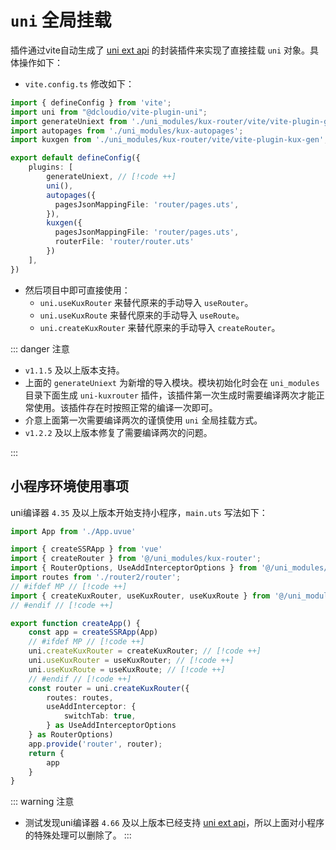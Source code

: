 # `uni` 全局挂载

插件通过vite自动生成了 [uni ext api](https://uniapp.dcloud.net.cn/api/extapi.html) 的封装插件来实现了直接挂载 `uni` 对象。具体操作如下：

+ `vite.config.ts` 修改如下：
```typescript
import { defineConfig } from 'vite';
import uni from "@dcloudio/vite-plugin-uni";
import generateUniext from './uni_modules/kux-router/vite/vite-plugin-generate-uniext' // [!code ++]
import autopages from './uni_modules/kux-autopages';
import kuxgen from './uni_modules/kux-router/vite/vite-plugin-kux-gen';

export default defineConfig({
	plugins: [
		generateUniext, // [!code ++]
		uni(),
        autopages({
          pagesJsonMappingFile: 'router/pages.uts',
        }),
        kuxgen({
          pagesJsonMappingFile: 'router/pages.uts',
          routerFile: 'router/router.uts'
        })
	],
})
```

+ 然后项目中即可直接使用：
    + `uni.useKuxRouter` 来替代原来的手动导入 `useRouter`。
    + `uni.useKuxRoute` 来替代原来的手动导入 `useRoute`。
    + `uni.createKuxRouter` 来替代原来的手动导入 `createRouter`。

::: danger 注意

+ `v1.1.5` 及以上版本支持。
+ 上面的 `generateUniext` 为新增的导入模块。模块初始化时会在 `uni_modules` 目录下面生成 `uni-kuxrouter` 插件，该插件第一次生成时需要编译两次才能正常使用。该插件存在时按照正常的编译一次即可。
+ 介意上面第一次需要编译两次的谨慎使用 `uni` 全局挂载方式。
+ `v1.2.2` 及以上版本修复了需要编译两次的问题。

:::

## 小程序环境使用事项 <Badge text="v1.2.4+" />
uni编译器 `4.35` 及以上版本开始支持小程序，`main.uts` 写法如下：

```ts
import App from './App.uvue'

import { createSSRApp } from 'vue'
import { createRouter } from '@/uni_modules/kux-router';
import { RouterOptions, UseAddInterceptorOptions } from '@/uni_modules/kux-router';
import routes from './router2/router';
// #ifdef MP // [!code ++]
import { createKuxRouter, useKuxRouter, useKuxRoute } from '@/uni_modules/uni-kuxrouter'; // [!code ++]
// #endif // [!code ++]

export function createApp() {
	const app = createSSRApp(App)
	// #ifdef MP // [!code ++]
	uni.createKuxRouter = createKuxRouter; // [!code ++]
	uni.useKuxRouter = useKuxRouter; // [!code ++]
	uni.useKuxRoute = useKuxRoute; // [!code ++]
	// #endif // [!code ++]
	const router = uni.createKuxRouter({
		routes: routes,
		useAddInterceptor: {
			switchTab: true,
		} as UseAddInterceptorOptions
	} as RouterOptions)
	app.provide('router', router);
	return {
		app
	}
}
```

::: warning 注意
+ 测试发现uni编译器 `4.66` 及以上版本已经支持 [uni ext api](https://uniapp.dcloud.net.cn/api/extapi.html)，所以上面对小程序的特殊处理可以删除了。
:::
